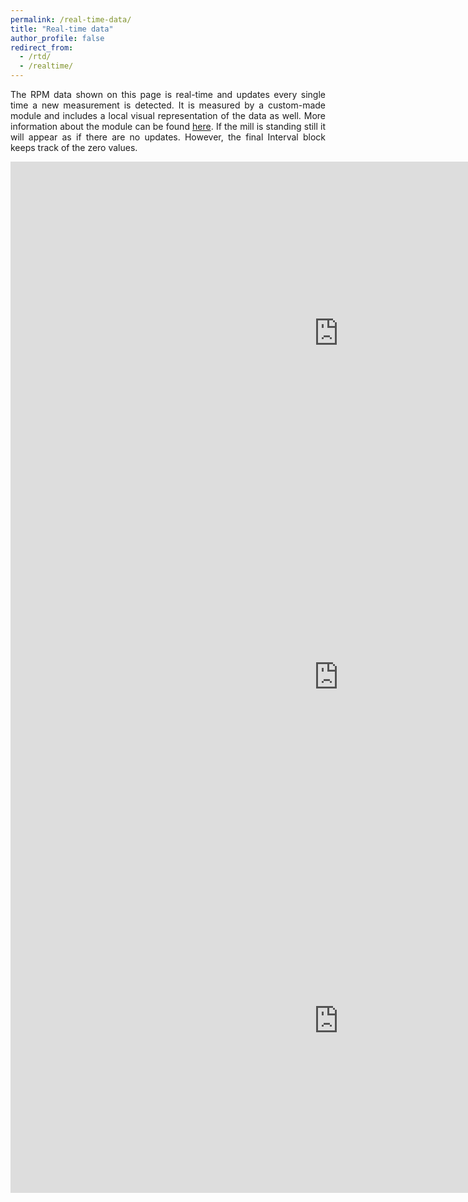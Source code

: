 ```yaml
---
permalink: /real-time-data/
title: "Real-time data"
author_profile: false
redirect_from:
  - /rtd/
  - /realtime/
---
```

<style>body {text-align: justify}</style>

The RPM data shown on this page is real-time and updates every single time a new measurement is detected. It is measured by a custom-made module and includes a local visual representation of the data as well. More information about the module can be found [here](https://arenberg-watermill.github.io/measure-module/). If the mill is standing still it will appear as if there are no updates. However, the final Interval block keeps track of the zero values.


<iframe width="1050" height="550" frameborder=0 src="https://docs.google.com/spreadsheets/d/e/2PACX-1vSD_No6ybfAwzPEMf1sG7D4uN8ZXQjrmG12RDPW_tZWSPXuEinKtBScLR9EXYJPbx9MMjjwBZXPZEhG/pubhtml?widget=true&amp;headers=false">Sorry, your browser does not seem to support this iframe</iframe>


<iframe width="1050" height="550" frameborder=0 src="https://docs.google.com/spreadsheets/d/e/2PACX-1vTC2G5cvsuUJHF4hQErhKEeaUsMahLsks9Tug6WjonZhQwBmenYcx0l9ccI_vG3vKZNzqLmrof7ILqd/pubhtml?widget=true&amp;headers=false">Sorry, your browser does not seem to support this iframe</iframe>


<iframe width="1050" height="550" frameborder=0 src="https://docs.google.com/spreadsheets/d/e/2PACX-1vRlDDkgQnLtMIY97w3ddu0tCUaUnjo-FrE5EumfIr9WA8BzUmJaF9_yfl-ILZlWl6_MUBYJdrUNpE9A/pubhtml?widget=true&amp;headers=false">Sorry, your browser does not seem to support this iframe</iframe>